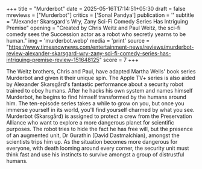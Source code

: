 +++
title = "Murderbot"
date = 2025-05-16T17:14:51+05:30
draft = false
mreviews = ["Murderbot"]
critics = ['Sonal Pandya']
publication = ''
subtitle = "Alexander Skarsgard's Wry, Zany Sci-Fi Comedy Series Has Intriguing Premise"
opening = "Created by Chris Weitz and Paul Weitz, the sci-fi comedy sees the Succession actor as a robot who secretly yearns to be human."
img = 'murderbot.webp'
media = 'print'
source = "https://www.timesnownews.com/entertainment-news/reviews/murderbot-review-alexander-skarsgard-wry-zany-sci-fi-comedy-series-has-intriguing-premise-review-151648125"
score = 7
+++

The Weitz brothers, Chris and Paul, have adapted Martha Wells' book series Murderbot and given it their unique spin. The Apple TV+ series is also aided by Alexander Skarsgård's fantastic performance about a security robot trained to obey humans. After he hacks his own system and names himself Murderbot, he begins to find himself transformed by the humans around him. The ten-episode series takes a while to grow on you, but once you immerse yourself in its world, you'll find yourself charmed by what you see. Murderbot (Skarsgård) is assigned to protect a crew from the Preservation Alliance who want to explore a more dangerous planet for scientific purposes. The robot tries to hide the fact he has free will, but the presence of an augmented unit, Dr Gurathin (David Dastmalchian), amongst the scientists trips him up. As the situation becomes more dangerous for everyone, with death looming around every corner, the security unit must think fast and use his instincts to survive amongst a group of distrustful humans.
